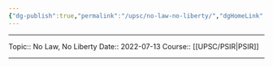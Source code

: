 ```yaml
---
{"dg-publish":true,"permalink":"/upsc/no-law-no-liberty/","dgHomeLink":true,"dgPassFrontmatter":false}
---
```


----
Topic:: No Law, No Liberty
Date:: 2022-07-13
Course:: [[UPSC/PSIR|PSIR]] 

----



